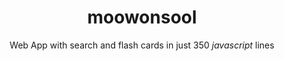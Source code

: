 ---
title: moowonsool
subtitle: Web App with search and flash cards in just 350 <i>javascript</i> lines
image: "../imgs/MooWonSool.gif"
link: http://moowonsool.hugomatilla.com
buttonTitle: VISIT WEB
priority: 0
badges: [web]
categories: [open]
--- 